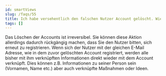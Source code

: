 ```yaml
---
id: smartViews
slug: /faqs/55
title: Ich habe versehentlich den falschen Nutzer Account gelöscht. Wie kann ich das rückgängig machen
tags: []
---
```

Das Löschen der Accounts ist irreversibel. Sie können diese Aktion allerdings dadurch rückgängig machen, dass Sie den Nutzer bitten, sich erneut zu registrieren. Wenn sich der Nutzer mit der gleichen E-Mail Adresse, wie in dem zuvor gelöschten Account registriert, werden alle bisher mit ihm verknüpften Informationen direkt wieder mit dem Account verknüpft. Dies können z.B. Informationen zu seiner Person sein (Vornamen, Name etc.) aber auch verknüpfte Maßnahmen oder Ideen.